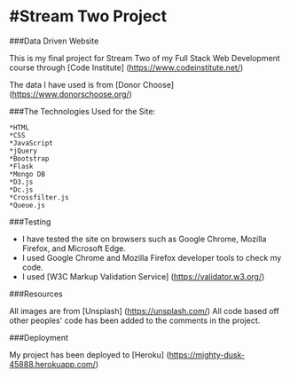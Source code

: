 #Stream Two Project
===================

###Data Driven Website

This is my final project for Stream Two of my Full Stack Web Development course through [Code Institute] (https://www.codeinstitute.net/)

The data I have used is from [Donor Choose] (https://www.donorschoose.org/)

###The Technologies Used for the Site:

	*HTML
	*CSS
	*JavaScript
	*jQuery
	*Bootstrap
	*Flask
	*Mongo DB
	*D3.js
	*Dc.js
	*Crossfilter.js
	*Queue.js

###Testing

* I have tested the site on browsers such as Google Chrome, Mozilla Firefox, and Microsoft Edge.
* I used Google Chrome and Mozilla Firefox developer tools to check my code.
* I used [W3C Markup Validation Service] (https://validator.w3.org/)

###Resources

All images are from [Unsplash] (https://unsplash.com/)
All code based off other peoples' code has been added to the comments in the project.

###Deployment

My project has been deployed to [Heroku] (https://mighty-dusk-45888.herokuapp.com/)